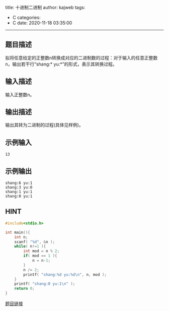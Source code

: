 title: 十进制二进制
author: kajweb
tags:
  - C
categories:
  - C
date: 2020-11-18 03:35:00
---
## 题目描述
拟将任意给定的正整数n转换成对应的二进制数的过程：对于输入的任意正整数n，输出若干行“shang:* yu:*”的形式，表示其转换过程。

## 输入描述
输入正整数n。

## 输出描述
输出其转为二进制的过程(具体见样例)。

## 示例输入
```
13
```

## 示例输出
```
shang:6 yu:1
shang:3 yu:0
shang:1 yu:1
shang:0 yu:1
```

## HINT
```c
#include<stdio.h>

int main(){
    int n;
    scanf( "%d", &n );
    while( n!=1 ){
        int mod = n % 2;
        if( mod == 1 ){
            n = n-1;
        }
        n /= 2;
        printf( "shang:%d yu:%d\n", n, mod );
    }
    printf( "shang:0 yu:1\n" );
    return 0;
}
```

[题目链接](https://ac.nowcoder.com/acm/problem/15482)